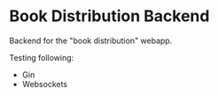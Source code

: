 # Book Distribution Backend

Backend for the "book distribution" webapp.

Testing following:

-   Gin
-   Websockets
